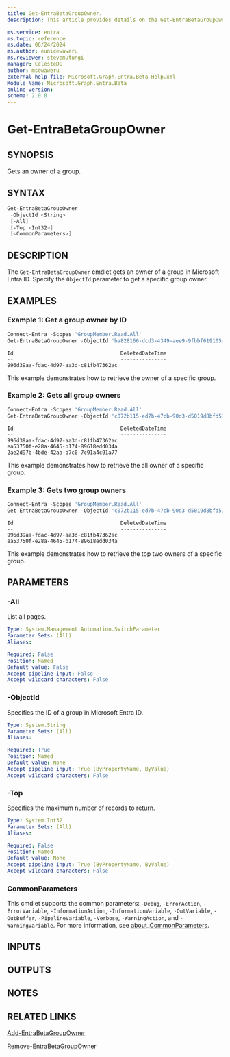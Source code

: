 ```yaml
---
title: Get-EntraBetaGroupOwner.
description: This article provides details on the Get-EntraBetaGroupOwner command.

ms.service: entra
ms.topic: reference
ms.date: 06/24/2024
ms.author: eunicewaweru
ms.reviewer: stevemutungi
manager: CelesteDG
author: msewaweru
external help file: Microsoft.Graph.Entra.Beta-Help.xml
Module Name: Microsoft.Graph.Entra.Beta
online version:
schema: 2.0.0
---
```


# Get-EntraBetaGroupOwner

## SYNOPSIS
Gets an owner of a group.

## SYNTAX

```powershell
Get-EntraBetaGroupOwner 
 -ObjectId <String> 
 [-All] 
 [-Top <Int32>] 
 [<CommonParameters>]
```

## DESCRIPTION
The `Get-EntraBetaGroupOwner` cmdlet gets an owner of a group in Microsoft Entra ID. Specify the `ObjectId` parameter to get a specific group owner.

## EXAMPLES

### Example 1: Get a group owner by ID
```powershell
Connect-Entra -Scopes 'GroupMember.Read.All'
Get-EntraBetaGroupOwner -ObjectId 'ba828166-dcd3-4349-aee9-9fbbf619105d'
```
```output
Id                                   DeletedDateTime
--                                   ---------------
996d39aa-fdac-4d97-aa3d-c81fb47362ac
```
This example demonstrates how to retrieve the owner of a specific group.

### Example 2: Gets all group owners
```powershell
Connect-Entra -Scopes 'GroupMember.Read.All'
Get-EntraBetaGroupOwner -ObjectId 'c072b115-ed7b-47cb-90d3-d5019d8bfd51' -All
```
```output
Id                                   DeletedDateTime
--                                   ---------------
996d39aa-fdac-4d97-aa3d-c81fb47362ac
ea53750f-e28a-4645-b174-89618edd034a
2ae2d97b-4bde-42aa-b7c0-7c91a4c91a77
```
This example demonstrates how to retrieve the all owner of a specific group.  

### Example 3: Gets two group owners
```powershell
Connect-Entra -Scopes 'GroupMember.Read.All'
Get-EntraBetaGroupOwner -ObjectId 'c072b115-ed7b-47cb-90d3-d5019d8bfd51' -Top 2
```
```output
Id                                   DeletedDateTime
--                                   ---------------
996d39aa-fdac-4d97-aa3d-c81fb47362ac
ea53750f-e28a-4645-b174-89618edd034a
```
This example demonstrates how to retrieve the top two owners of a specific group. 

## PARAMETERS

### -All
List all pages.

```yaml
Type: System.Management.Automation.SwitchParameter
Parameter Sets: (All)
Aliases:

Required: False
Position: Named
Default value: False
Accept pipeline input: False
Accept wildcard characters: False
```

### -ObjectId
Specifies the ID of a group in Microsoft Entra ID.

```yaml
Type: System.String
Parameter Sets: (All)
Aliases:

Required: True
Position: Named
Default value: None
Accept pipeline input: True (ByPropertyName, ByValue)
Accept wildcard characters: False
```

### -Top
Specifies the maximum number of records to return.

```yaml
Type: System.Int32
Parameter Sets: (All)
Aliases:

Required: False
Position: Named
Default value: None
Accept pipeline input: True (ByPropertyName, ByValue)
Accept wildcard characters: False
```

### CommonParameters
This cmdlet supports the common parameters: `-Debug`, `-ErrorAction`, `-ErrorVariable`, `-InformationAction`, `-InformationVariable`, `-OutVariable`, `-OutBuffer`, `-PipelineVariable`, `-Verbose`, `-WarningAction`, and `-WarningVariable`. For more information, see [about_CommonParameters](https://go.microsoft.com/fwlink/?LinkID=113216).

## INPUTS

## OUTPUTS

## NOTES

## RELATED LINKS

[Add-EntraBetaGroupOwner](Add-EntraBetaGroupOwner.md)

[Remove-EntraBetaGroupOwner](Remove-EntraBetaGroupOwner.md)